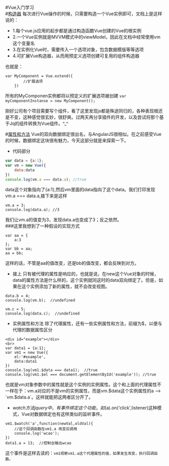 #Vue入门学习
<br>
#[构造器](https://github.com/Deliti/Vue/blob/master/day2/构造器.html)
每次进行Vue操作的时候，只需要构造一个Vue实例即可，文档上是这样说的：
* 1.每个vue.js应用的起步都是通过构造函数Vue创建的Vue的根实例
* 2.一个Vue实例就是MVVM模式中的viewModel，因此在文档中经常使用vm这个变量名
* 3.在实例化Vue时，需要传入一个选项对象，包含数据模版等等选项
* 4.可扩展Vue构造器，从而用预定义选项创建可复用的组件构造器

也就是：
```
var MyComponent = Vue.extend({ 
		//扩展选项
	})
```
所有的MyComponen实例都将以预定义的扩展选项被创建
	`var myComponentInstanse = new MyComponent();`

刚好公司有个项目需要写个组件，看了这里发现js都是殊途同归的，各种表现根还是不变，这种感觉很玄妙，很舒爽。过两天再分享插件的开发，以及尝试将那个基于Jq的组件转换为Vue组件。^_^


#[属性和方法](https://github.com/Deliti/Vue/blob/master/day2/属性和方法.html)
Vue的双向数据绑定很出名，与AngularJS很相似。在之前感受Vue的时候，数据绑定这块很有魅力，今天这部分就是来探索一下。
* 代码部分
```javascript
var data = {a:1};
var vm = new Vue({
	data:data
})
console.log(vm.a === data.a); //true
```
data这个对象指向了{a:1},然后vm里面的data指向了这个data。我们打印发现vm.a === data.a,接下来是这样
```
vm.a = 3;
console.log(data.a); //3
```
我们让vm.a的值变为3，发现data.a也变成了3；反之依然。
<br>
###这里我想到了一种假设的实现方式
```
var aa = {
	a:3
};
var bb = aa;
aa = bb;
```
这样的话，不管是aa的值改变，还是bb的值改变，都会反映到对方。
* 接上
只有被代理的属性是响应的，也就是说，在new这个Vue对象的时候，data的属性方法是什么样的，这个实例就同这时的data双向绑定了。但是，如果在这个实例添加了新的属性，就不会改变视图。
```
data.b = 4;
console.log(vm.b);  //undefined

vm.c = 5;
console.log(data.c);  //undefined
```
* 实例属性和方法
除了代理属性，还有一些实例属性和方法，前缀为$，以便与代理的数据属性区分
```
<div id="example"></div>
<br>
var data1 = {a:1};
var vm1 = new Vue({
	el:'#example',
	data:data1
})
console.log(vm1.$data === data1);  //true
console.log(vm1.$el === document.getElementById('example')); //true
```
也就是vm对象参数中的属性就是这个实例的实例属性。这个和上面的代理属性不一样在于：vm.a对应的不是vm的实例属性，而是vm.$data这个实例属性的a --> `vm.$data.a`。这样就能把这两者区分开了。
* $watch方法
jquery中，有事件绑定这个功能，如$(a).on('click',listener)这种模式，Vue对数据绑定也有这样类似的监听事件。
```
vm1.$watch('a',function(newVal,oldVal){
	//这个回调函数在vm1.a 改变后调用
	console.log('wcao');
})
data1.a = 13;  //控制台输出wcao
```
这个事件是这样去读的：`vm1观察vm1.a这个代理属性的值，如果发生改变，执行回调函数。`




